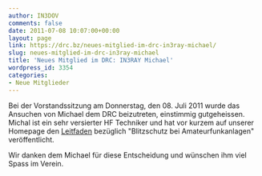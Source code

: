 ```yaml
---
author: IN3DOV
comments: false
date: 2011-07-08 10:07:00+00:00
layout: page
link: https://drc.bz/neues-mitglied-im-drc-in3ray-michael/
slug: neues-mitglied-im-drc-in3ray-michael
title: 'Neues Mitglied im DRC: IN3RAY Michael'
wordpress_id: 3354
categories:
- Neue Mitglieder
---
```


Bei der Vorstandssitzung am Donnerstag, den 08. Juli 2011 wurde das Ansuchen von Michael dem DRC beizutreten, einstimmig gutgeheissen. Michal ist ein sehr versierter HF Techniker und hat vor kurzem auf unserer Homepage den [Leitfaden](https://drc.bz/?page_id=933) bezüglich "Blitzschutz bei Amateurfunkanlagen" veröffentlicht.

Wir danken dem Michael für diese Entscheidung und wünschen ihm viel Spass im Verein.
